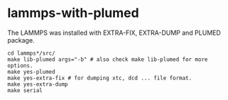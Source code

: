 # lammps-with-plumed

The LAMMPS was installed with EXTRA-FIX, EXTRA-DUMP and PLUMED package.

```
cd lammps*/src/
make lib-plumed args="-b" # also check make lib-plumed for more options.
make yes-plumed
make yes-extra-fix # for dumping xtc, dcd ... file format.
make yes-extra-dump
make serial
```
